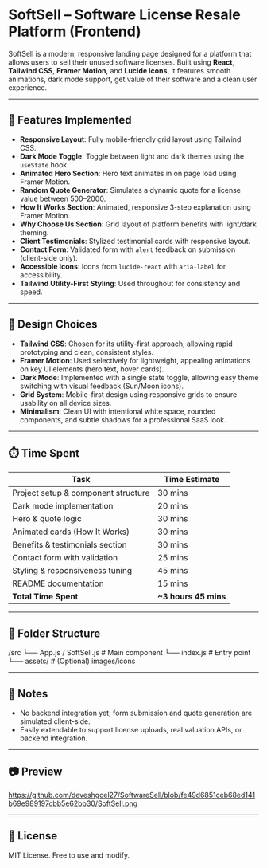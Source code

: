 # SoftSell – Software License Resale Platform (Frontend)

SoftSell is a modern, responsive landing page designed for a platform that allows users to sell their unused software licenses. Built using **React**, **Tailwind CSS**, **Framer Motion**, and **Lucide Icons**, it features smooth animations, dark mode support, get value of their software  and a clean user experience.

---

## 🚀 Features Implemented

- **Responsive Layout**: Fully mobile-friendly grid layout using Tailwind CSS.
- **Dark Mode Toggle**: Toggle between light and dark themes using the `useState` hook.
- **Animated Hero Section**: Hero text animates in on page load using Framer Motion.
- **Random Quote Generator**: Simulates a dynamic quote for a license value between $500–$2000.
- **How It Works Section**: Animated, responsive 3-step explanation using Framer Motion.
- **Why Choose Us Section**: Grid layout of platform benefits with light/dark theming.
- **Client Testimonials**: Stylized testimonial cards with responsive layout.
- **Contact Form**: Validated form with `alert` feedback on submission (client-side only).
- **Accessible Icons**: Icons from `lucide-react` with `aria-label` for accessibility.
- **Tailwind Utility-First Styling**: Used throughout for consistency and speed.

---

## 🎨 Design Choices

- **Tailwind CSS**: Chosen for its utility-first approach, allowing rapid prototyping and clean, consistent styles.
- **Framer Motion**: Used selectively for lightweight, appealing animations on key UI elements (hero text, hover cards).
- **Dark Mode**: Implemented with a single state toggle, allowing easy theme switching with visual feedback (Sun/Moon icons).
- **Grid System**: Mobile-first design using responsive grids to ensure usability on all device sizes.
- **Minimalism**: Clean UI with intentional white space, rounded components, and subtle shadows for a professional SaaS look.

---

## ⏱️ Time Spent

| Task                                | Time Estimate |
|-------------------------------------|---------------|
| Project setup & component structure | 30 mins       |
| Dark mode implementation            | 20 mins       |
| Hero & quote logic                  | 30 mins       |
| Animated cards (How It Works)       | 30 mins       |
| Benefits & testimonials section     | 30 mins       |
| Contact form with validation        | 25 mins       |
| Styling & responsiveness tuning     | 45 mins       |
| README documentation                | 15 mins       |
| **Total Time Spent**                | **~3 hours 45 mins** |

---

## 📁 Folder Structure

/src
└── App.js / SoftSell.js # Main component
└── index.js # Entry point
└── assets/ # (Optional) images/icons



---

## 📌 Notes

- No backend integration yet; form submission and quote generation are simulated client-side.
- Easily extendable to support license uploads, real valuation APIs, or backend integration.

---

## 📷 Preview

https://github.com/deveshgoel27/SoftwareSell/blob/fe49d6851ceb68ed141b69e989197cbb5e62bb30/SoftSell.png

---

## 📄 License

MIT License. Free to use and modify.
